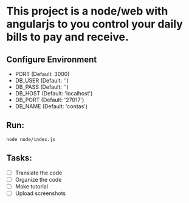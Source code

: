 # This project is a node/web with angularjs to you control your daily bills to pay and receive.


Configure Environment
-

-  PORT (Default: 3000)
-  DB_USER (Default: '')
-  DB_PASS  (Default: '')
-  DB_HOST (Default: 'localhost')
-  DB_PORT (Default: '27017')
-  DB_NAME (Default: 'contas')
  
Run:
-
```
node node/index.js
```

Tasks:
-
- [ ] Translate the code
- [ ] Organize the code
- [ ] Make tutorial
- [ ] Upload screenshots
